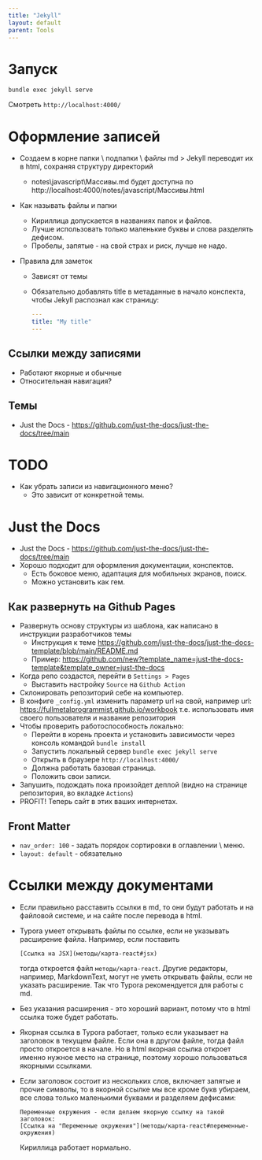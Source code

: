 ```yaml
---
title: "Jekyll"
layout: default
parent: Tools
---
```




# Запуск

```
bundle exec jekyll serve
```

Смотреть `http://localhost:4000/`



# Оформление записей

- Создаем в корне папки \ подпапки \ файлы md > Jekyll переводит их в html, сохраняя структуру директорий

  - notes\javascript\Массивы.md будет доступна по http://localhost:4000/notes/javascript/Массивы.html

- Как называть файлы и папки

  - Кириллица допускается в названиях папок и файлов.
  - Лучше использовать только маленькие буквы и слова разделять дефисом.
  - Пробелы, запятые - на свой страх и риск, лучше не надо.

- Правила для заметок

  - Зависят от темы

  - Обязательно добавлять title в метаданные в начало конспекта, чтобы Jekyll распознал как страницу:

    ```yaml
    ---
    title: "My title"
    ---
    ```

## Ссылки между записями

- Работают якорные и обычные
- Относительная навигация?

## Темы

- Just the Docs - https://github.com/just-the-docs/just-the-docs/tree/main





# TODO

- Как убрать записи из навигационного меню?
  - Это зависит от конкретной темы.





# Just the Docs

- Just the Docs - https://github.com/just-the-docs/just-the-docs/tree/main
- Хорошо подходит для оформления документации, конспектов.
  - Есть боковое меню, адаптация для мобильных экранов, поиск.
  - Можно установить как гем.

## Как развернуть на Github Pages

- Развернуть основу структуры из шаблона, как написано в инструкции разработчиков темы
  - Инструкция к теме https://github.com/just-the-docs/just-the-docs-template/blob/main/README.md
  - Пример: https://github.com/new?template_name=just-the-docs-template&template_owner=just-the-docs
- Когда репо создастся, перейти в `Settings > Pages`
  - Выставить настройку `Source` на `Github Action`
- Склонировать репозиторий себе на компьютер.
- В конфиге `_config.yml` изменить параметр url на свой, например url: https://fullmetalprogrammist.github.io/workbook т.е. использовать имя своего пользователя и название репозитория
- Чтобы проверить работоспособность локально:
  - Перейти в корень проекта и установить зависимости через консоль командой `bundle install`
  - Запустить локальный сервер `bundle exec jekyll serve`
  - Открыть в браузере `http://localhost:4000/`
  - Должна работать базовая страница.
  - Положить свои записи.
- Запушить, подождать пока произойдет деплой (видно на странице репозитория, во вкладке `Actions`)
- PROFIT! Теперь сайт в этих ваших интернетах.

## Front Matter

- `nav_order: 100` - задать порядок сортировки в оглавлении \ меню.
- `layout: default` - обязательно



# Ссылки между документами

- Если правильно расставить ссылки в md, то они будут работать и на файловой системе, и на сайте после перевода в html.

- Typora умеет открывать файлы по ссылке, если не указывать расширение файла. Например, если поставить

  ```
  [Ссылка на JSX](методы/карта-react#jsx)
  ```

  тогда откроется файл `методы/карта-react`. Другие редакторы, например, MarkdownText, могут не уметь открывать файлы, если не указать расширение. Так что Typora рекомендуется для работы с md.

- Без указания расширения - это хороший вариант, потому что в html ссылка тоже будет работать.

- Якорная ссылка в Typora работает, только если указывает на заголовок в текущем файле. Если она в другом файле, тогда файл просто откроется в начале. Но в html якорная ссылка откроет именно нужное место на странице, поэтому хорошо пользоваться якорными ссылками.

- Если заголовок состоит из нескольких слов, включает запятые и прочие символы, то в якорной ссылке мы все кроме букв убираем, все слова только маленькими буквами и разделяем дефисами:

  ```
  Переменные окружения - если делаем якорную ссылку на такой заголовок:
  [Ссылка на "Переменные окружения"](методы/карта-react#переменные-окружения)
  ```

  Кириллица работает нормально.

